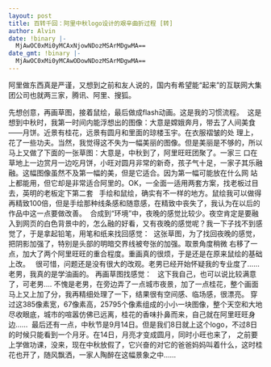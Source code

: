 ```yaml
---
layout: post
title: 百转千回：阿里中秋logo设计的艰辛曲折过程 [转]
author: Alvin
date: !binary |-
  MjAwOC0xMi0yMCAxNjowNDozMSArMDgwMA==
date_gmt: !binary |-
  MjAwOC0xMi0yMCAwODowNDozMSArMDgwMA==
---
```

<div class="content">
阿里做东西真是严谨，又想到之前和友人说的，国内有希望能“起来”的互联网大集团公司也就两三家，腾讯、阿里、搜狐。

先想创意，再画草图，接着鼠绘，最后做成flash动画。这是我的习惯流程。 
<img alt="" src="http://www.uecn.net/uploads/allimg/080910/0621050.jpg" />
这是想到中秋时，我第一时间内能浮想出的图像：大意是嫦娥奔月，带去了人间美食&mdash;&mdash;月饼。近景有桂花，远景有圆月和里面的琼楼玉宇。在衣服褶皱的处
理上，花了一些功夫。当然，我觉得这不失为一幅美丽的图像。但是美丽是不够的，所以马上又做了下面的一张草图：大意是，中秋到了，阿里旺旺团聚了。一家三
口在草地上一边赏月一边吃月饼，小旺对圆月非常的新奇，孩子气十足，一家子其乐融融。这幅图像虽然不及第一幅的美，但是它适合。因为第一幅可能放在什么网
站上都能用，但它却是非常适合阿里的。OK，一全面一适用两套方案，找老板过目去，英明的老板定下第二套 
<img alt="" src="http://www.uecn.net/uploads/allimg/080910/0621051.jpg" />
<img alt="" src="http://www.uecn.net/uploads/allimg/080910/0621052.jpg" />
手绘和鼠绘，确实有不一样的地方。鼠绘我可以做得再精致100倍，但是手绘那种线条感和随意感，在精致中丧失了，我认为在以后的作品中这一点要做改善。 
<img alt="" src="http://www.uecn.net/uploads/allimg/080910/0621053.jpg" />
合成到“环境”中，夜晚的感觉比较少。夜空肯定是要融入到网页的白色背景中的，怎么融的好看，又有夜晚的感觉呢？我一下子找不到感觉了，于是拿起铅笔，用笔和纸来找回感觉： 
<img alt="" src="http://www.uecn.net/uploads/allimg/080910/0621054.jpg" />
这张草图，为了找回夜晚的感觉，把阴影加强了，特别是头部的明暗交界线被夸张的加强。取景角度稍微 
右移了一点，加大了两个阿里旺旺的重合程度。重画真的很烦，于是还是在原来鼠绘的基础上改。 
<img alt="" src="http://www.uecn.net/uploads/allimg/080910/0621055.jpg" />
<img alt="" src="http://www.uecn.net/uploads/allimg/080910/0621056.jpg" />
很可惜，问题还是没有很大的改观。老男已经开始怀疑我的专业度了……老男，我真的是学油画的。 
再画草图找感觉： 
<img alt="" src="http://www.uecn.net/uploads/allimg/080910/0621057.jpg" />
<img alt="" src="http://www.uecn.net/uploads/allimg/080910/0621058.jpg" />
这下我自己，也可以说比较满意了，可老男…. 
不愧是老男，在旁边弄了一点城市夜景，加了一点桂花，整个画面马上又上加了分，我再精细处理了一下，结果很有空间感、临场感，很漂亮。 
穿过这385像素宽，67像素高，25795个像素组成的小小一块图像，整个天空和大地尽收眼底，城市的喧嚣仿佛已远离，桂花的香味扑鼻而来，自己就在阿里旺旺身边…… 
<img alt="" src="http://www.uecn.net/uploads/allimg/080910/0621059.jpg" />
最后还有一点，中秋节是9月14日。但是我们8日就上这个logo，不过8日的时候只能看到一个月牙。在14日，月亮才变成圆月，同时小旺也来了，
之前要上学做功课，没来，现在中秋放假了，它兴奋的对它的爸爸妈妈叫着什么，这时桂花也开了，随风飘洒，一家人陶醉在这幅景象之中…… 
<img alt="" src="http://www.uecn.net/uploads/allimg/080910/06210510.jpg" />
            </div>
